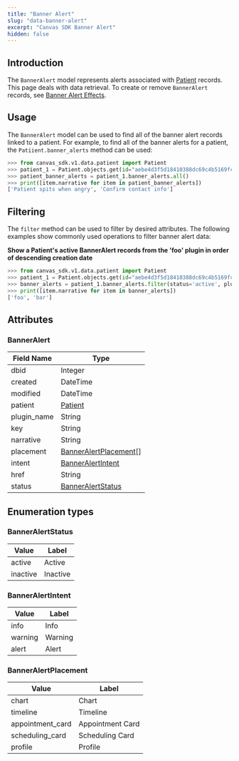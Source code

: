 ```yaml
---
title: "Banner Alert"
slug: "data-banner-alert"
excerpt: "Canvas SDK Banner Alert"
hidden: false
---
```


## Introduction

The `BannerAlert` model represents alerts associated with [Patient](/sdk/data-patient/#patient) records. This page deals with data retrieval. To create or remove `BannerAlert` records, see [Banner Alert Effects](/sdk/effect-banner-alerts/).

## Usage

The `BannerAlert` model can be used to find all of the banner alert records linked to a patient. For example, to find all of the banner alerts for a patient, the `Patiient.banner_alerts` method can be used:

```python
>>> from canvas_sdk.v1.data.patient import Patient
>>> patient_1 = Patient.objects.get(id="aebe4d3f5d18410388dc69c4b5169fc3")
>>> patient_banner_alerts = patient_1.banner_alerts.all()
>>> print([item.narrative for item in patient_banner_alerts])
['Patient spits when angry', 'Confirm contact info']
```

## Filtering

The `filter` method can be used to filter by desired attributes. The following examples show commonly used operations to filter banner alert data:

**Show a Patient's active BannerAlert records from the 'foo' plugin in order of descending creation date**

```python
>>> from canvas_sdk.v1.data.patient import Patient
>>> patient_1 = Patient.objects.get(id="aebe4d3f5d18410388dc69c4b5169fc3")
>>> banner_alerts = patient_1.banner_alerts.filter(status='active', plugin_name='foo').order_by("created")
>>> print([item.narrative for item in banner_alerts])
['foo', 'bar']
```

## Attributes

### BannerAlert

| Field Name   | Type                                             |
| ------------ | ------------------------------------------------ |
| dbid         | Integer                                          |
| created      | DateTime                                         |
| modified     | DateTime                                         |
| patient      | [Patient](/sdk/data-patient/#patient)            |
| plugin_name  | String                                           |
| key          | String                                           |
| narrative    | String                                           |
| placement    | [BannerAlertPlacement](#banneralertplacement)[]  |
| intent       | [BannerAlertIntent](#banneralertintent)          |
| href         | String                                           |
| status       | [BannerAlertStatus](#banneralertstatus)          |

## Enumeration types

### BannerAlertStatus

| Value    | Label    |
| -------  | -------  |
| active   | Active   |
| inactive | Inactive |

### BannerAlertIntent

| Value    | Label    |
| -------  | -------  |
| info     | Info     |
| warning  | Warning  |
| alert    | Alert    |

### BannerAlertPlacement

| Value            | Label            |
| -------          | -------          |
| chart            | Chart            |
| timeline         | Timeline         |
| appointment_card | Appointment Card |
| scheduling_card  | Scheduling Card  |
| profile          | Profile          |
